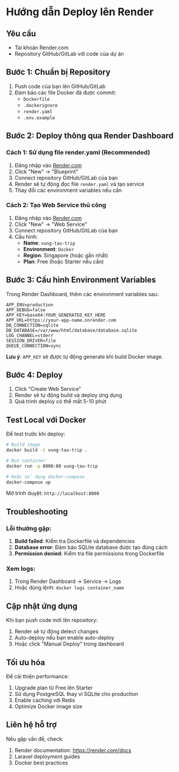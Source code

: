 # Hướng dẫn Deploy lên Render

## Yêu cầu
- Tài khoản Render.com
- Repository GitHub/GitLab với code của dự án

## Bước 1: Chuẩn bị Repository

1. Push code của bạn lên GitHub/GitLab
2. Đảm bảo các file Docker đã được commit:
   - `Dockerfile`
   - `.dockerignore`
   - `render.yaml`
   - `.env.example`

## Bước 2: Deploy thông qua Render Dashboard

### Cách 1: Sử dụng file render.yaml (Recommended)

1. Đăng nhập vào [Render.com](https://render.com)
2. Click "New" → "Blueprint"
3. Connect repository GitHub/GitLab của bạn
4. Render sẽ tự động đọc file `render.yaml` và tạo service
5. Thay đổi các environment variables nếu cần

### Cách 2: Tạo Web Service thủ công

1. Đăng nhập vào [Render.com](https://render.com)
2. Click "New" → "Web Service"
3. Connect repository GitHub/GitLab của bạn
4. Cấu hình:
   - **Name**: `vung-tau-trip`
   - **Environment**: `Docker`
   - **Region**: Singapore (hoặc gần nhất)
   - **Plan**: Free (hoặc Starter nếu cần)

## Bước 3: Cấu hình Environment Variables

Trong Render Dashboard, thêm các environment variables sau:

```
APP_ENV=production
APP_DEBUG=false
APP_KEY=base64:YOUR_GENERATED_KEY_HERE
APP_URL=https://your-app-name.onrender.com
DB_CONNECTION=sqlite
DB_DATABASE=/var/www/html/database/database.sqlite
LOG_CHANNEL=stderr
SESSION_DRIVER=file
QUEUE_CONNECTION=sync
```

**Lưu ý**: `APP_KEY` sẽ được tự động generate khi build Docker image.

## Bước 4: Deploy

1. Click "Create Web Service"
2. Render sẽ tự động build và deploy ứng dụng
3. Quá trình deploy có thể mất 5-10 phút

## Test Local với Docker

Để test trước khi deploy:

```bash
# Build image
docker build -t vung-tau-trip .

# Run container
docker run -p 8000:80 vung-tau-trip

# Hoặc sử dụng docker-compose
docker-compose up
```

Mở trình duyệt: `http://localhost:8000`

## Troubleshooting

### Lỗi thường gặp:

1. **Build failed**: Kiểm tra Dockerfile và dependencies
2. **Database error**: Đảm bảo SQLite database được tạo đúng cách
3. **Permission denied**: Kiểm tra file permissions trong Dockerfile

### Xem logs:

1. Trong Render Dashboard → Service → Logs
2. Hoặc dùng lệnh: `docker logs container_name`

## Cập nhật ứng dụng

Khi bạn push code mới lên repository:
1. Render sẽ tự động detect changes
2. Auto-deploy nếu bạn enable auto-deploy
3. Hoặc click "Manual Deploy" trong dashboard

## Tối ưu hóa

Để cải thiện performance:
1. Upgrade plan từ Free lên Starter
2. Sử dụng PostgreSQL thay vì SQLite cho production
3. Enable caching với Redis
4. Optimize Docker image size

## Liên hệ hỗ trợ

Nếu gặp vấn đề, check:
1. Render documentation: https://render.com/docs
2. Laravel deployment guides
3. Docker best practices 